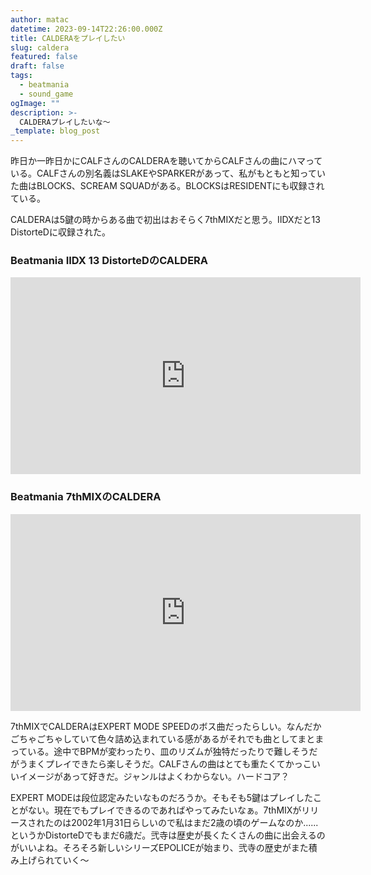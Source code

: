 ```yaml
---
author: matac
datetime: 2023-09-14T22:26:00.000Z
title: CALDERAをプレイしたい
slug: caldera
featured: false
draft: false
tags:
  - beatmania
  - sound_game
ogImage: ""
description: >-
  CALDERAプレイしたいな〜
_template: blog_post
---
```


昨日か一昨日かにCALFさんのCALDERAを聴いてからCALFさんの曲にハマっている。CALFさんの別名義はSLAKEやSPARKERがあって、私がもともと知っていた曲はBLOCKS、SCREAM SQUADがある。BLOCKSはRESIDENTにも収録されている。

CALDERAは5鍵の時からある曲で初出はおそらく7thMIXだと思う。IIDXだと13 DistorteDに収録された。

### Beatmania IIDX 13 DistorteDのCALDERA

<div class="iframe-aspect">
<iframe width="560" height="315" src="https://www.youtube.com/embed/pvoPRbOyIAo?si=u2-3fmW1uuqHwl-j" title="YouTube video player" frameborder="0" allow="accelerometer; autoplay; clipboard-write; encrypted-media; gyroscope; picture-in-picture; web-share" allowfullscreen></iframe>
</div>

### Beatmania 7thMIXのCALDERA

<div class="iframe-aspect">
<iframe width="560" height="315" src="https://www.youtube.com/embed/mMjzPXX-vJ0?si=gRD1K888Nm_Eaoh9" title="YouTube video player" frameborder="0" allow="accelerometer; autoplay; clipboard-write; encrypted-media; gyroscope; picture-in-picture; web-share" allowfullscreen></iframe>
</div>

7thMIXでCALDERAはEXPERT MODE SPEEDのボス曲だったらしい。なんだかごちゃごちゃしていて色々詰め込まれている感があるがそれでも曲としてまとまっている。途中でBPMが変わったり、皿のリズムが独特だったりで難しそうだがうまくプレイできたら楽しそうだ。CALFさんの曲はとても重たくてかっこいいイメージがあって好きだ。ジャンルはよくわからない。ハードコア？

EXPERT MODEは段位認定みたいなものだろうか。そもそも5鍵はプレイしたことがない。現在でもプレイできるのであればやってみたいなぁ。7thMIXがリリースされたのは2002年1月31日らしいので私はまだ2歳の頃のゲームなのか......というかDistorteDでもまだ6歳だ。弐寺は歴史が長くたくさんの曲に出会えるのがいいよね。そろそろ新しいシリーズEPOLICEが始まり、弐寺の歴史がまた積み上げられていく〜